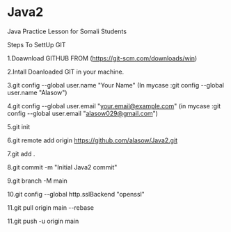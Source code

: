 # Java2
Java Practice Lesson for Somali Students


Steps To SettUp GIT

1.Doawnload GITHUB FROM (https://git-scm.com/downloads/win)

2.Intall Doanloaded GIT in your machine.

3.git config --global user.name "Your Name" (In mycase :git config --global user.name "Alasow")

4.git config --global user.email "your.email@example.com" (in mycase :git config --global user.email "alasow029@gmail.com")

5.git init

6.git remote add origin https://github.com/alasow/Java2.git

7.git add .

8.git commit -m "Initial Java2 commit"

9.git branch -M main

10.git config --global http.sslBackend "openssl"

11.git pull origin main --rebase

11.git push -u origin main
